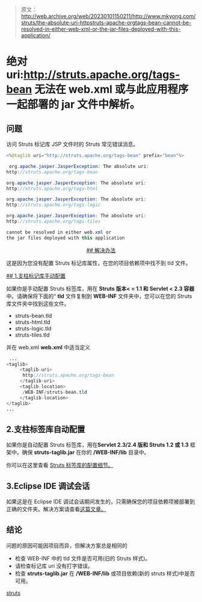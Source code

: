 > 原文：<http://web.archive.org/web/20230101150211/http://www.mkyong.com/struts/the-absolute-uri-httpstruts-apache-orgtags-bean-cannot-be-resolved-in-either-web-xml-or-the-jar-files-deployed-with-this-application/>

# 绝对 uri:http://struts.apache.org/tags-bean 无法在 web.xml 或与此应用程序一起部署的 jar 文件中解析。

## 问题

访问 Struts 标记库 JSP 文件时的 Struts 常见错误消息。

```java
<%@taglib uri="http://struts.apache.org/tags-bean" prefix="bean"%>

```

```java
 org.apache.jasper.JasperException: The absolute uri: 
http://struts.apache.org/tags-bean 

org.apache.jasper.JasperException: The absolute uri: 
http://struts.apache.org/tags-html 

org.apache.jasper.JasperException: The absolute uri: 
http://struts.apache.org/tags-logic 

org.apache.jasper.JasperException: The absolute uri: 
http://struts.apache.org/tags-tiles 

cannot be resolved in either web.xml or 
the jar files deployed with this application 
```

 <ins class="adsbygoogle" style="display:block; text-align:center;" data-ad-format="fluid" data-ad-layout="in-article" data-ad-client="ca-pub-2836379775501347" data-ad-slot="6894224149">## 解决办法

这是因为您没有配置 Struts 标记库属性，在您的项目依赖项中找不到 tld 文件。

 <ins class="adsbygoogle" style="display:block" data-ad-client="ca-pub-2836379775501347" data-ad-slot="8821506761" data-ad-format="auto" data-ad-region="mkyongregion">## 1.支柱标记库手动配置

如果你是手动配置 Struts 标签库，用在 **Struts 版本< = 1.1 和 Servlet < 2.3 容器**中。请确保将下面的“ **tld** 文件复制到 **WEB-INF** 文件夹中，您可以在您的 Struts 库文件夹中找到这些文件。

*   struts-bean.tld
*   struts-html.tld
*   struts-logic.tld
*   struts-tiles.tld

并在 web.xml
**web.xml** 中适当定义

```java
 ...
<taglib>
     <taglib-uri>
	  http://struts.apache.org/tags-bean
     </taglib-uri>
     <taglib-location>
	  /WEB-INF/struts-bean.tld
     </taglib-location>
</taglib>
... 
```

## 2.支柱标签库自动配置

如果你是自动配置 Struts 标签库，用在**Servlet 2.3/2.4 版和 Struts 1.2 或 1.3** 框架中。确保 **struts-taglib.jar** 在你的 **/WEB-INF/lib** 目录中。

你可以在这里查看 [Struts 标签库的配置细节。](http://web.archive.org/web/20190220115711/http://www.mkyong.com/struts/configure-the-struts-tag-libraries/)

## 3.Eclipse IDE 调试会话

如果这是在 Eclipse IDE 调试会话期间发生的，只需确保您的项目依赖项被部署到正确的文件夹。解决方案请查看[这篇文章。](http://web.archive.org/web/20190220115711/http://www.mkyong.com/maven/maven-dependency-libraries-not-deploy-in-eclipse-ide/)

## 结论

问题的原因可能因项目而异，但解决方案总是相同的

*   检查 WEB-INF 中的 tld 文件是否可用(旧的 Struts 样式)。
*   请检查标记库 uri 没有打字错误。
*   检查 **struts-taglib.jar** 在 **/WEB-INF/lib** 或项目依赖(新的 struts 样式)中是否可用。

[struts](http://web.archive.org/web/20190220115711/http://www.mkyong.com/tag/struts/)







